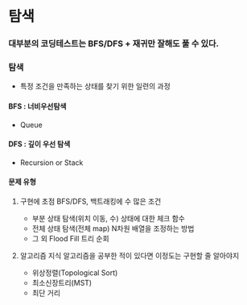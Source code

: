 # 탐색

### 대부분의 코딩테스트는 BFS/DFS + 재귀만 잘해도 풀 수 있다.

### 탐색
- 특정 조건을 만족하는 상태를 찾기 위한 일련의 과정

#### BFS : 너비우선탐색
- Queue

#### DFS : 깊이 우선 탐색
- Recursion or Stack

#### 문제 유형
1. 구현에 초점
    BFS/DFS, 백트래킹에 수 많은 조건
    - 부분 상태 탐색(위치 이동, 수)
        상태에 대한 체크 함수
    - 전체 상태 탐색(전체 map)
        N차원 배열을 조정하는 방법
    - 그 외
        Flood Fill
        트리 순회
    

2. 알고리즘 지식
    알고리즘을 공부한 적이 있다면 이정도는 구현할 줄 알아야지
    
    - 위상정렬(Topological Sort)
    - 최소신장트리(MST)
    - 최단 거리
